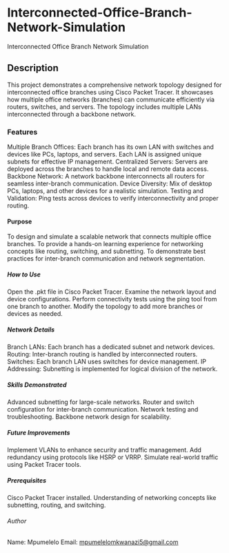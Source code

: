 # Interconnected-Office-Branch-Network-Simulation
Interconnected Office Branch Network Simulation

## Description
This project demonstrates a comprehensive network topology designed for interconnected office branches using Cisco Packet Tracer. It showcases how multiple office networks (branches) can communicate efficiently via routers, switches, and servers. The topology includes multiple LANs interconnected through a backbone network.

### Features
Multiple Branch Offices:
Each branch has its own LAN with switches and devices like PCs, laptops, and servers.
Each LAN is assigned unique subnets for effective IP management.
Centralized Servers:
Servers are deployed across the branches to handle local and remote data access.
Backbone Network:
A network backbone interconnects all routers for seamless inter-branch communication.
Device Diversity:
Mix of desktop PCs, laptops, and other devices for a realistic simulation.
Testing and Validation:
Ping tests across devices to verify interconnectivity and proper routing.

#### Purpose
To design and simulate a scalable network that connects multiple office branches.
To provide a hands-on learning experience for networking concepts like routing, switching, and subnetting.
To demonstrate best practices for inter-branch communication and network segmentation.

##### How to Use
Open the .pkt file in Cisco Packet Tracer.
Examine the network layout and device configurations.
Perform connectivity tests using the ping tool from one branch to another.
Modify the topology to add more branches or devices as needed.

##### Network Details
Branch LANs:
Each branch has a dedicated subnet and network devices.
Routing:
Inter-branch routing is handled by interconnected routers.
Switches:
Each branch LAN uses switches for device management.
IP Addressing:
Subnetting is implemented for logical division of the network.

##### Skills Demonstrated
Advanced subnetting for large-scale networks.
Router and switch configuration for inter-branch communication.
Network testing and troubleshooting.
Backbone network design for scalability.

##### Future Improvements
Implement VLANs to enhance security and traffic management.
Add redundancy using protocols like HSRP or VRRP.
Simulate real-world traffic using Packet Tracer tools.

##### Prerequisites
Cisco Packet Tracer installed.
Understanding of networking concepts like subnetting, routing, and switching.

###### Author
Name: Mpumelelo
Email: mpumelelomkwanazi5@gmail.com
